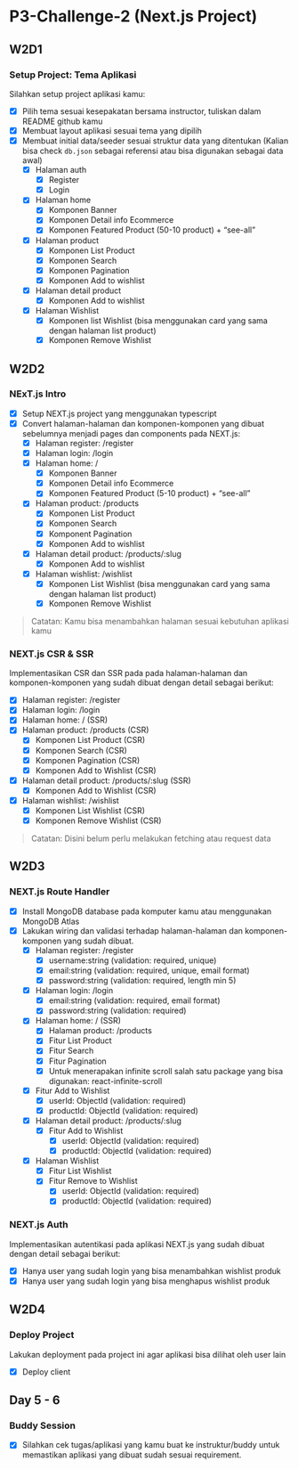 # P3-Challenge-2 (Next.js Project)

## W2D1

### Setup Project: Tema Aplikasi

Silahkan setup project aplikasi kamu:

- [x] Pilih tema sesuai kesepakatan bersama instructor, tuliskan dalam README github kamu
- [x] Membuat layout aplikasi sesuai tema yang dipilih
- [x] Membuat initial data/seeder sesuai struktur data yang ditentukan (Kalian bisa check `db.json` sebagai referensi atau bisa digunakan sebagai data awal)
  - [x] Halaman auth
    - [x] Register
    - [x] Login
  - [x] Halaman home
    - [x] Komponen Banner
    - [x] Komponen Detail info Ecommerce
    - [x] Komponen Featured Product (50-10 product) + “see-all”
  - [x] Halaman product
    - [x] Komponen List Product
    - [x] Komponen Search
    - [x] Komponen Pagination
    - [x] Komponen Add to wishlist
  - [x] Halaman detail product
    - [x] Komponen Add to wishlist
  - [x] Halaman Wishlist
    - [x] Komponen list Wishlist (bisa menggunakan card yang sama dengan halaman list product)
    - [x] Komponen Remove Wishlist

## W2D2

### NExT.js Intro

- [x] Setup NEXT.js project yang menggunakan typescript
- [x] Convert halaman-halaman dan komponen-komponen yang dibuat sebelumnya menjadi pages dan components pada NEXT.js:
  - [x] Halaman register: /register
  - [x] Halaman login: /login
  - [x] Halaman home: /
    - [x] Komponen Banner
    - [x] Komponen Detail info Ecommerce
    - [x] Komponen Featured Product (5-10 product) + “see-all”
  - [x] Halaman product: /products
    - [x] Komponen List Product
    - [x] Komponen Search
    - [x] Komponent Pagination
    - [x] Komponen Add to wishlist
  - [x] Halaman detail product: /products/:slug
    - [x] Komponen Add to wishlist
  - [x] Halaman wishlist: /wishlist
    - [x] Komponen List Wishlist (bisa menggunakan card yang sama dengan halaman list product)
    - [x] Komponen Remove Wishlist

> Catatan: Kamu bisa menambahkan halaman sesuai kebutuhan aplikasi kamu

### NEXT.js CSR & SSR

Implementasikan CSR dan SSR pada pada halaman-halaman dan komponen-komponen yang sudah dibuat dengan detail sebagai berikut:

- [x] Halaman register: /register
- [x] Halaman login: /login
- [x] Halaman home: / (SSR)
- [x] Halaman product: /products (CSR)
  - [x] Komponen List Product (CSR)
  - [x] Komponen Search (CSR)
  - [x] Komponen Pagination (CSR)
  - [x] Komponen Add to Wishlist (CSR)
- [x] Halaman detail product: /products/:slug (SSR)
  - [x] Komponen Add to Wishlist (CSR)
- [x] Halaman wishlist: /wishlist
  - [x] Komponen List Wishlist (CSR)
  - [x] Komponen Remove Wishlist (CSR)

> Catatan: Disini belum perlu melakukan fetching atau request data

## W2D3

### NEXT.js Route Handler

- [x] Install MongoDB database pada komputer kamu atau menggunakan MongoDB Atlas
- [x] Lakukan wiring dan validasi terhadap halaman-halaman dan komponen-komponen yang sudah dibuat.
  - [x] Halaman register: /register
    - [x] username:string (validation: required, unique)
    - [x] email:string (validation: required, unique, email format)
    - [x] password:string (validation: required, length min 5)
  - [x] Halaman login: /login
    - [x] email:string (validation: required, email format)
    - [x] password:string (validation: required)
  - [x] Halaman home: / (SSR)
    - [x] Halaman product: /products
    - [x] Fitur List Product
    - [x] Fitur Search
    - [x] Fitur Pagination
    - [x] Untuk menerapakan infinite scroll salah satu package yang bisa digunakan: react-infinite-scroll
  - [x] Fitur Add to Wishlist
    - [x] userId: ObjectId (validation: required)
    - [x] productId: ObjectId (validation: required)
  - [x] Halaman detail product: /products/:slug
    - [x] Fitur Add to Wishlist
      - [x] userId: ObjectId (validation: required)
      - [x] productId: ObjectId (validation: required)
  - [x] Halaman Wishlist
    - [x] Fitur List Wishlist
    - [x] Fitur Remove to Wishlist
      - [x] userId: ObjectId (validation: required)
      - [x] productId: ObjectId (validation: required)

### NEXT.js Auth

Implementasikan autentikasi pada aplikasi NEXT.js yang sudah dibuat dengan detail sebagai berikut:

- [x] Hanya user yang sudah login yang bisa menambahkan wishlist produk
- [x] Hanya user yang sudah login yang bisa menghapus wishlist produk

## W2D4

### Deploy Project

Lakukan deployment pada project ini agar aplikasi bisa dilihat oleh user lain

- [x] Deploy client

## Day 5 - 6

### Buddy Session

- [x] Silahkan cek tugas/aplikasi yang kamu buat ke instruktur/buddy untuk memastikan aplikasi yang dibuat sudah sesuai requirement.
